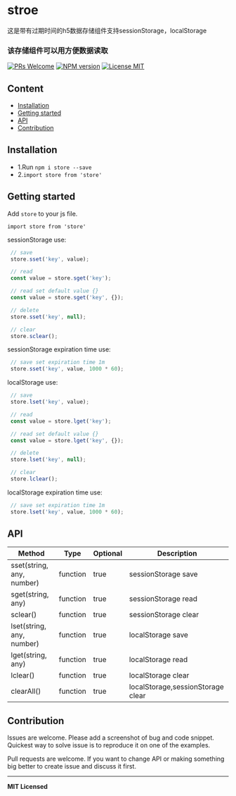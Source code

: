# stroe
这是带有过期时间的h5数据存储组件支持sessionStorage，localStorage

### 该存储组件可以用方便数据读取

[ ![PRs Welcome](https://img.shields.io/badge/PRs-Welcome-brightgreen.svg)](https://github.com/netyouli/store/pulls)
[ ![NPM version](http://img.shields.io/npm/v/react-whc-notification.svg?style=flat)](https://www.npmjs.com/package/store)
[![License MIT](http://img.shields.io/badge/license-MIT-orange.svg?style=flat)](https://raw.githubusercontent.com/crazycodeboy/store/master/LICENSE)


## Content

- [Installation](#installation)
- [Getting started](#getting-started)
- [API](#api)
- [Contribution](#contribution)

## Installation

* 1.Run `npm i store --save`
* 2.`import store from 'store'`

## Getting started  

Add `store` to your js file.

`import store from 'store'`

sessionStorage use:
```javascript
 // save
 store.sset('key', value);

 // read
 const value = store.sget('key');

 // read set default value {}
 const value = store.sget('key', {});

 // delete 
 store.sset('key', null);

 // clear
 store.sclear();
```

sessionStorage expiration time use:
```javascript
 // save set expiration time 1m
 store.sset('key', value, 1000 * 60);
```

localStorage use:
```javascript
 // save
 store.lset('key', value);

 // read
 const value = store.lget('key');

 // read set default value {}
 const value = store.lget('key', {});

 // delete 
 store.lset('key', null);

 // clear
 store.lclear();
```

localStorage expiration time use:
```javascript
 // save set expiration time 1m
 store.lset('key', value, 1000 * 60);
```


## API


Method   |  Type     | Optional | Description
----------------- | -------- | -------- | -----------
sset(string, any, number)   | function | true |  sessionStorage save
sget(string, any)  |   function  |  true   | sessionStorage read
sclear()  |   function  |  true   | sessionStorage clear
lset(string, any, number)   | function | true |  localStorage save
lget(string, any)  |   function  |  true   | localStorage read
lclear()  |   function  |  true   | localStorage clear
clearAll()  |   function  |  true   | localStorage,sessionStorage clear


## Contribution

Issues are welcome. Please add a screenshot of bug and code snippet. Quickest way to solve issue is to reproduce it on one of the examples.

Pull requests are welcome. If you want to change API or making something big better to create issue and discuss it first.

---

**MIT Licensed**
